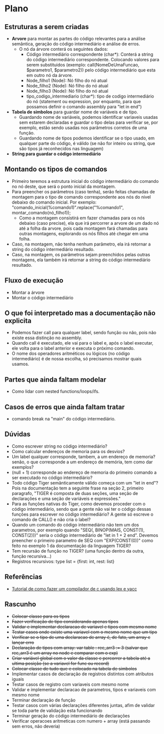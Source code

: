 # Plano

## Estruturas a serem criadas

- **Arvore** para montar as partes do código relevantes para a análise semântica, geração do código intermediário e análise de erros.
    - O nó da árvore conterá os seguintes dados:
        - Código intermediário correspondente (char*): Conterá a string do código intermediário correspondente. Colocando valores para serem substituidos (exemplo: call(NomeDeUmaFuncao, $parametro1, $parametro2)) pelo código intermediário que esta em outro nó da árvore.
        - Node_filho1 (Node): Nó filho do nó atual
        - Node_filho2 (Node): Nó filho do nó atual
        - Node_filho3 (Node): Nó filho do nó atual
        - tipo_codigo_intermediario (char*): tipo de codigo intermediário do nó (statement ou expression, por enquanto, para que possamos definir o comando assembly para "let in end") 
- **Tabela de simbolos** para guardar nome de variáveis e de tipo. 
    - Guardando nome de variáveis, podemos identificar variaveis usadas sem estarem declaradas e guardar o tipo delas para verificar se, por exemplo, estão sendo usadas nos parâmetros corretos de uma função.
    - Guardando nome de tipos podemos identificar se o tipo usado, em qualquer parte do código, é válido (se não for inteiro ou string, que são tipos já reconhecidos nas linguagem)
- **String para guardar o código intermediário**

## Montando os tipos de comandos

- Primeiro teremos a estrutura inicial do código intermediário do comando no nó deste, que será o ponto inicial da montagem.
- Para preencher os parâmetros (caso tenha), serão feitas chamadas de montagem para o tipo de comando correspondente aos nós do nivel debaixo do comando inicial. Por exemplo: "comando_inicial(%comando1)".replace("%comando1", montar_comando(nó_filho1));
    - Como a montagem consistirá em fazer chamadas para os nós debaixo (caso precise), ela que irá percorrer a arvore de um dado nó até a folha da arvore, pois cada montagem fará chamadas para outras montagens, explorando os nós filhos até chegar em uma folha.
- Caso, na montagem, não tenha nenhum parâmetro, ela irá retornar a string do código intermediário resultado.
- Caso, na montagem, os parâmetros sejam preenchidos pelas outras montagens, ela também irá retornar a string do código intermediário resultado.

## Fluxo de execução

- Montar a árvore
- Montar o código intermediário

## O que foi interpretado mas a documentação não explicita

- Podemos fazer call para qualquer label, sendo função ou não, pois não existe essa distinção no assembly.
- Quando call é executado, ele vai para o label e, após o label executar, ele volta para o label anterior e executa o próximo comando.
- O nome dos operadores aritméticos ou lógicos (no código intermediário) é de nossa escolha, só precisamos mostrar quais usamos.

## Partes que ainda faltam modelar

- Como lidar com nested functions/loops/ifs.

## Casos de erros que ainda faltam tratar

- comando break na "main" do código intermediário.
## Dúvidas

- Como escrever string no código intermediário?
- Como calcular endereços de memoria para os desvios?
- Um label qualquer corresponde, tambem, a um endereço de memoria? senão, o que corresponde a um endereço de memória, tem como dar exemplos?
- (null + 1) corresponde ao endereço de memoria do primeiro comando a ser executado no código intermediário?
- Todo código Tiger semânticamente válido começa com um "let in end"? Pois na documentação tem a seguinte frase na seção 2, primeiro paragrafo, "TIGER é composta de duas seções, uma seção de declarações e uma seção de variáveis e expressões."
- Para as funções nativas do Tiger, como devemos proceder com o código intermediário, sendo que a gente não vai ter o código dessas funções para escrever no código intermediário? A gente só escreve o comando de CALL() e não cria o label?
- Quando um comando do código intermediário não tem um dos parametros, por exemplo quando "SEQ(, BINOP(MAIS, CONST(1), CONST(2)))" seria o código intermediário de "let in 1 + 2 end". Devemos preencher o primeiro parametro de SEQ com "EXP(CONST(0))" como feito no exemplo 1 da documentação da linguagem TIGER?
- Tem recursão de função no TIGER? (uma função dentro da outra, função recursiva...)
- Registros recursivos: type list = {first: int, rest: list}

## Referências

- [Tutorial de como fazer um compilador de c usando lex e yacc](https://medium.com/codex/building-a-c-compiler-using-lex-and-yacc-446262056aaa)

## Rascunho

- ~~Colocar classe para os tipos~~
- ~~Fazer verificação de tipo considerando apenas tipos~~
- ~~Validar e implementar declaracao de variavel e tipos com mesmo nome~~
- ~~Testar casos onde existe uma variavel com o mesmo nome que um tipo~~
- ~~Verificar se o tipo de uma declaracao de array é, de fato, um array e lançar erro~~
- ~~Declaração de tipos com array: var table : rec_arr3 := 3 (salvar que rec_arr3 é um array no node e comparar com o exp)~~
- ~~Criar variável global com o valor da classe e percorrer a tabela até a ultima posição (se a variavel for func ou record)~~
- ~~Colocar classe de tudo que e colocado na tabela de simbolos~~
- Implementar casos de declaração de registros distintos com atributos iguais
- Testar casos de registro com variaveis com mesmo nome
- Validar e implementar declaracao de parametros, tipos e variaveis com mesmo nome
- Terminar declaração de função
- Testar casos com várias declarações diferentes juntas, afim de validar se toda parte de validação esta funcionando
- Terminar geração do código intermediário de declarações
- Verificar operacoes aritmeticas com numero + array (está passando sem erros, não deveria)
